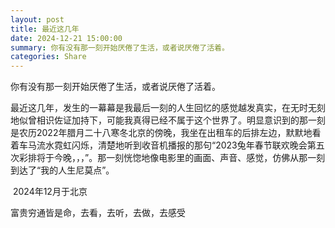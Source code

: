 ```yaml
---
layout: post
title: 最近这几年
date: 2024-12-21 15:00:00
summary: 你有没有那一刻开始厌倦了生活，或者说厌倦了活着。
categories: Share
---
```


你有没有那一刻开始厌倦了生活，或者说厌倦了活着。

最近这几年，发生的一幕幕是我最后一刻的人生回忆的感觉越发真实，在无时无刻地似曾相识佐证加持下，可能我真得已经不属于这个世界了。明显意识到的那一刻是农历2022年腊月二十八寒冬北京的傍晚，我坐在出租车的后排左边，默默地看着车马流水霓虹闪烁，清楚地听到收音机播报的那句“2023兔年春节联欢晚会第五次彩排将于今晚，，，”。那一刻恍惚地像电影里的画面、声音、感觉，仿佛从那一刻到达了“我的人生尼莫点”。

​																		2024年12月于北京



富贵穷通皆是命，去看，去听，去做，去感受

